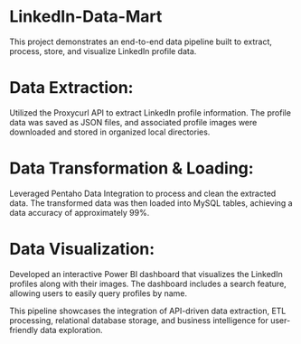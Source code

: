 # LinkedIn-Data-Mart
This project demonstrates an end-to-end data pipeline built to extract, process, store, and visualize LinkedIn profile data.

# Data Extraction:
Utilized the Proxycurl API to extract LinkedIn profile information. The profile data was saved as JSON files, and associated profile images were downloaded and stored in organized local directories.

# Data Transformation & Loading:
Leveraged Pentaho Data Integration to process and clean the extracted data. The transformed data was then loaded into MySQL tables, achieving a data accuracy of approximately 99%.

# Data Visualization:
Developed an interactive Power BI dashboard that visualizes the LinkedIn profiles along with their images. The dashboard includes a search feature, allowing users to easily query profiles by name.

This pipeline showcases the integration of API-driven data extraction, ETL processing, relational database storage, and business intelligence for user-friendly data exploration.